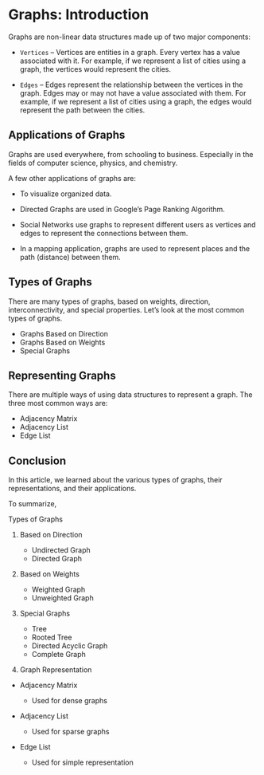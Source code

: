 # Graphs: Introduction
Graphs are non-linear data structures made up of two major components:

- `Vertices` – Vertices are entities in a graph. Every vertex has a value associated with it. For example, if we represent a list of cities using a graph, the vertices would represent the cities.

- `Edges` – Edges represent the relationship between the vertices in the graph. Edges may or may not have a value associated with them. For example, if we represent a list of cities using a graph, the edges would represent the path between the cities.

## Applications of Graphs
Graphs are used everywhere, from schooling to business. Especially in the fields of computer science, physics, and chemistry.

A few other applications of graphs are:

- To visualize organized data.

- Directed Graphs are used in Google’s Page Ranking Algorithm.

- Social Networks use graphs to represent different users as vertices and edges to represent the connections between them.

- In a mapping application, graphs are used to represent places and the path (distance) between them.

## Types of Graphs
There are many types of graphs, based on weights, direction, interconnectivity, and special properties. Let’s look at the most common types of graphs.

- Graphs Based on Direction
- Graphs Based on Weights
- Special Graphs

## Representing Graphs
There are multiple ways of using data structures to represent a graph. The three most common ways are:

- Adjacency Matrix
- Adjacency List
- Edge List


## Conclusion
In this article, we learned about the various types of graphs, their representations, and their applications.

To summarize,

Types of Graphs
1. Based on Direction

    - Undirected Graph
    - Directed Graph

2. Based on Weights

    - Weighted Graph
    - Unweighted Graph

3. Special Graphs
    - Tree
    - Rooted Tree
    - Directed Acyclic Graph
    - Complete Graph

4. Graph Representation
- Adjacency Matrix

    - Used for dense graphs
- Adjacency List

    - Used for sparse graphs
- Edge List

    - Used for simple representation